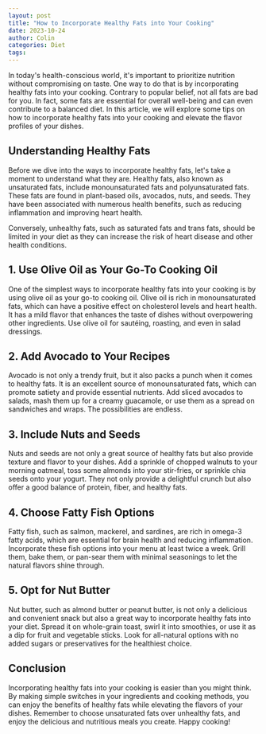 ```yaml
---
layout: post
title: "How to Incorporate Healthy Fats into Your Cooking"
date: 2023-10-24
author: Colin
categories: Diet
tags: 
---
```


In today's health-conscious world, it's important to prioritize nutrition without compromising on taste. One way to do that is by incorporating healthy fats into your cooking. Contrary to popular belief, not all fats are bad for you. In fact, some fats are essential for overall well-being and can even contribute to a balanced diet. In this article, we will explore some tips on how to incorporate healthy fats into your cooking and elevate the flavor profiles of your dishes.

## Understanding Healthy Fats

Before we dive into the ways to incorporate healthy fats, let's take a moment to understand what they are. Healthy fats, also known as unsaturated fats, include monounsaturated fats and polyunsaturated fats. These fats are found in plant-based oils, avocados, nuts, and seeds. They have been associated with numerous health benefits, such as reducing inflammation and improving heart health.

Conversely, unhealthy fats, such as saturated fats and trans fats, should be limited in your diet as they can increase the risk of heart disease and other health conditions.

## 1. Use Olive Oil as Your Go-To Cooking Oil

One of the simplest ways to incorporate healthy fats into your cooking is by using olive oil as your go-to cooking oil. Olive oil is rich in monounsaturated fats, which can have a positive effect on cholesterol levels and heart health. It has a mild flavor that enhances the taste of dishes without overpowering other ingredients. Use olive oil for sautéing, roasting, and even in salad dressings.

## 2. Add Avocado to Your Recipes

Avocado is not only a trendy fruit, but it also packs a punch when it comes to healthy fats. It is an excellent source of monounsaturated fats, which can promote satiety and provide essential nutrients. Add sliced avocados to salads, mash them up for a creamy guacamole, or use them as a spread on sandwiches and wraps. The possibilities are endless.

## 3. Include Nuts and Seeds

Nuts and seeds are not only a great source of healthy fats but also provide texture and flavor to your dishes. Add a sprinkle of chopped walnuts to your morning oatmeal, toss some almonds into your stir-fries, or sprinkle chia seeds onto your yogurt. They not only provide a delightful crunch but also offer a good balance of protein, fiber, and healthy fats.

## 4. Choose Fatty Fish Options

Fatty fish, such as salmon, mackerel, and sardines, are rich in omega-3 fatty acids, which are essential for brain health and reducing inflammation. Incorporate these fish options into your menu at least twice a week. Grill them, bake them, or pan-sear them with minimal seasonings to let the natural flavors shine through.

## 5. Opt for Nut Butter

Nut butter, such as almond butter or peanut butter, is not only a delicious and convenient snack but also a great way to incorporate healthy fats into your diet. Spread it on whole-grain toast, swirl it into smoothies, or use it as a dip for fruit and vegetable sticks. Look for all-natural options with no added sugars or preservatives for the healthiest choice.

## Conclusion

Incorporating healthy fats into your cooking is easier than you might think. By making simple switches in your ingredients and cooking methods, you can enjoy the benefits of healthy fats while elevating the flavors of your dishes. Remember to choose unsaturated fats over unhealthy fats, and enjoy the delicious and nutritious meals you create. Happy cooking!